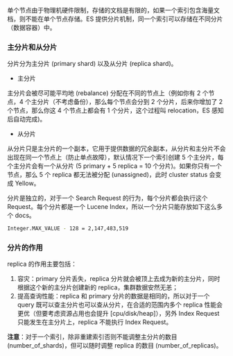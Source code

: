 单个节点由于物理机硬件限制，存储的文档是有限的，如果一个索引包含海量文档，则不能在单个节点存储。ES 提供分片机制，同一个索引可以存储在不同分片（数据容器）中。

### 主分片和从分片

分片分为主分片 (primary shard) 以及从分片 (replica shard)。

- 主分片

主分片会被尽可能平均地 (rebalance) 分配在不同的节点上（例如你有 2 个节点，4 个主分片（不考虑备份），那么每个节点会分到 2 个分片，后来你增加了 2 个节点，那么你这 4 个节点上都会有 1 个分片，这个过程叫 relocation，ES 感知后自动完成)。

- 从分片

从分片只是主分片的一个副本，它用于提供数据的冗余副本，从分片和主分片不会出现在同一个节点上（防止单点故障），默认情况下一个索引创建 5 个主分片，每个主分片会有一个从分片 (5 primary + 5 replica = 10 个分片)。如果你只有一个节点，那么 5 个 replica 都无法被分配 (unassigned)，此时 cluster status 会变成 Yellow。

分片是独立的，对于一个 Search Request 的行为，每个分片都会执行这个 Request。每个分片都是一个 Lucene Index，所以一个分片只能存放如下这么多个 docs。

```bash
Integer.MAX_VALUE - 128 = 2,147,483,519
```

### 分片的作用

replica 的作用主要包括：

1. 容灾：primary 分片丢失，replica 分片就会被顶上去成为新的主分片，同时根据这个新的主分片创建新的 replica，集群数据安然无恙；
2. 提高查询性能：replica 和 primary 分片的数据是相同的，所以对于一个 query 既可以查主分片也可以查从分片，在合适的范围内多个 replica 性能会更优（但要考虑资源占用也会提升 [cpu/disk/heap]），另外 Index Request 只能发生在主分片上，replica 不能执行 Index Request。

**注意**：对于一个索引，除非重建索引否则不能调整主分片的数目 (number_of_shards)，但可以随时调整 replica 的数目 (number_of_replicas)。

